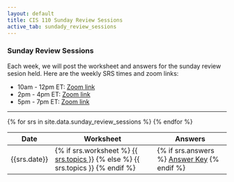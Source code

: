 ```yaml
---
layout: default
title: CIS 110 Sunday Review Sessions
active_tab: sundady_review_sessions
---
```


### Sunday Review Sessions

Each week, we will post the worksheet and answers for the sunday review sesion held. Here are the weekly SRS times and zoom links:
- 10am - 12pm ET: [Zoom link](https://upenn.zoom.us/j/98657403898?pwd=dU5iWnN6Z2lveFcveEMwQUZWM2h6dz09)
- 2pm - 4pm ET: [Zoom link](https://upenn.zoom.us/j/96303051832?pwd=bnE0cUNremxCVStrUXpsMnpFaUtRQT09)
- 5pm - 7pm ET: [Zoom link](https://upenn.zoom.us/j/95393869543?pwd=RzZzL0M0WVlKWFlYbTZialEwMmxSZz09)

---

<table class="table table-striped">
    <thead>
        <tr>
            <th>Date</th>
            <th>Worksheet</th>
            <th>Answers</th>
        </tr>
    </thead>
    <tbody>
        {% for srs in site.data.sunday_review_sessions %}
        <tr>
            <td>
                {{srs.date}}
            </td>
            <td>
            {% if srs.worksheet %}
                <a href="{{ srs.worksheet }}">{{ srs.topics }}</a>
            {% else %}
                {{ srs.topics }}
            {% endif %}
            </td>
            <td>
            {% if srs.answers %}
                <a href="{{ srs.answers }}" >Answer Key</a>
            {% endif %}
            </td>
        </tr>
        {% endfor %}
    </tbody>
</table>
